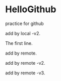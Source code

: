 # HelloGithub
practice for github

add by local -v2.

The first line.

add by remote.

add by remote -v2.

add by remote -v3.
